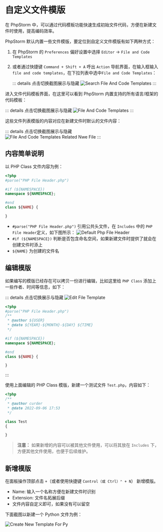 # 自定义文件模版

在 PhpStorm 中，可以通过代码模板功能快速生成初始文件代码，方便在新建文件时使用，提高编码效率。

PhpStorm 默认内置一些文件模版，要定位到自定义文件模版有如下两种方式：

1. 在 PhpStorm 的 `Preferences` 偏好设置中选择 `Editor` -> `File and Code Templates`

2. 或者通过快捷键 `Command + Shift + A` 呼出 `Action` 导航界面，在输入框输入 `file and code templates`，在下拉列表中选中`File and Code Templates`：

    ::: details 点击切换截图展示与隐藏
    ![Search File And Code Templates](./images/custom-file-templates/search-file-and-code-templates.png)
    :::

进入文件代码模板界面，在这里可以看到 PhpStorm 内置支持的所有语言/框架的代码模板：

::: details 点击切换截图展示与隐藏
![File And Code Templates](./images/custom-file-templates/file-and-code-templates.png)
:::

这些文件列表模版的内容对应在新建文件时默认的文件内容：

::: details 点击切换截图展示与隐藏
![File And Code Templates Related Nwe File](./images/custom-file-templates/file-and-code-templates-related-nwe-file.png)
:::

## 内容简单说明

以 PHP Class 文件内容为例：

```php
<?php
#parse("PHP File Header.php")

#if (${NAMESPACE})
namespace ${NAMESPACE};

#end
class ${NAME} {

}
```

- `#parse("PHP File Header.php")` 引用公共头文件，在 `Includes` 中的 `PHP File Header`定义，如下图所示：
    ![Default Php File Header](./images/custom-file-templates/default-php-file-header.png)
- `#if (${NAMESPACE})` 判断是否包含命名空间，如果新建文件时提供了就会在创建文件时添上
- `${NAME}` 为创建的文件名

## 编辑模版

如果编写的模版已经存在可以拷贝一份进行编辑，比如这里给 `PHP Class` 添加上一些作者、时间等信息，如下：

::: details 点击切换展示与隐藏
![Edit File Template](./images/custom-file-templates/edit-file-template.png)

```php
<?php
#parse("PHP File Header.php")
/**
 * @author ${USER}
 * @date ${YEAR}-${MONTH}-${DAY} ${TIME}
 */

#if (${NAMESPACE})
namespace ${NAMESPACE};

#end
class ${NAME} {

}
```
:::

使用上面编辑的 PHP Class 模版，新建一个测试文件 `Test.php`，内容如下：

```php
<?php
/**
 * @author curder
 * @date 2022-09-06 17:53
 */

class Test
{

}
```

> **注意：** 如果新增的内容可以被其他文件使用，可以将其放在 `Includes` 下，方便其他文件使用，也便于后续维护。

## 新增模版

在面板操作顶部点击 `+`（或者使用快捷键 `Control（或 Ctrl）⌃ + N`） 新增模版。

- Name: 输入一个名称方便在新建文件时识别
- Extension: 文件名拓展后缀
- 文件内容自定义即可，如果没有可以留空

下面截图以新建一个 Python 文件为例：

![Create New Template For Py](./images/custom-file-templates/create-new-template-for-py.png)
